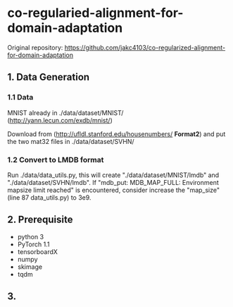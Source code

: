 # co-regularied-alignment-for-domain-adaptation

Original repository: https://github.com/jakc4103/co-regularized-alignment-for-domain-adaptation

## 1. Data Generation
### 1.1 Data
MNIST already in ./data/dataset/MNIST/ (http://yann.lecun.com/exdb/mnist/)

Download from (http://ufldl.stanford.edu/housenumbers/ **Format2**) and put the two mat32 files in ./data/dataset/SVHN/ 

### 1.2 Convert to LMDB format
Run ./data/data_utils.py, this will create "./data/dataset/MNIST/lmdb" and "./data/dataset/SVHN/lmdb". If "mdb_put: MDB_MAP_FULL: Environment mapsize limit reached" is encountered, consider increase the "map_size" (line 87 data_utils.py) to 3e9. 

## 2. Prerequisite
* python 3
* PyTorch 1.1
* tensorboardX
* numpy
* skimage
* tqdm

## 3.